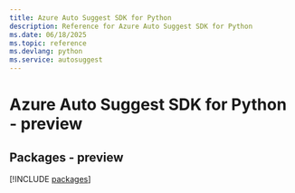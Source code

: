 ```yaml
---
title: Azure Auto Suggest SDK for Python
description: Reference for Azure Auto Suggest SDK for Python
ms.date: 06/18/2025
ms.topic: reference
ms.devlang: python
ms.service: autosuggest
---
```

# Azure Auto Suggest SDK for Python - preview
## Packages - preview
[!INCLUDE [packages](auto-suggest-index.md)]